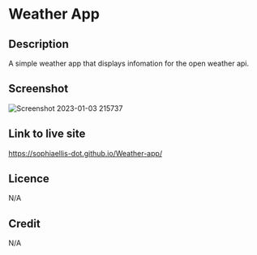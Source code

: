 # Weather App

## Description
A simple weather app that displays infomation for the open weather api.

## Screenshot
![Screenshot 2023-01-03 215737](https://user-images.githubusercontent.com/87676748/210448161-741b779d-7f1c-423d-871f-f61e612d3db9.png)

## Link to live site
https://sophiaellis-dot.github.io/Weather-app/

## Licence
N/A

## Credit
N/A


